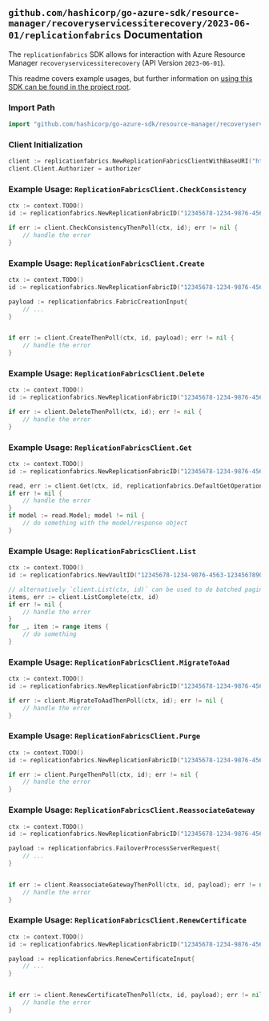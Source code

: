 
## `github.com/hashicorp/go-azure-sdk/resource-manager/recoveryservicessiterecovery/2023-06-01/replicationfabrics` Documentation

The `replicationfabrics` SDK allows for interaction with Azure Resource Manager `recoveryservicessiterecovery` (API Version `2023-06-01`).

This readme covers example usages, but further information on [using this SDK can be found in the project root](https://github.com/hashicorp/go-azure-sdk/tree/main/docs).

### Import Path

```go
import "github.com/hashicorp/go-azure-sdk/resource-manager/recoveryservicessiterecovery/2023-06-01/replicationfabrics"
```


### Client Initialization

```go
client := replicationfabrics.NewReplicationFabricsClientWithBaseURI("https://management.azure.com")
client.Client.Authorizer = authorizer
```


### Example Usage: `ReplicationFabricsClient.CheckConsistency`

```go
ctx := context.TODO()
id := replicationfabrics.NewReplicationFabricID("12345678-1234-9876-4563-123456789012", "example-resource-group", "resourceName", "fabricName")

if err := client.CheckConsistencyThenPoll(ctx, id); err != nil {
	// handle the error
}
```


### Example Usage: `ReplicationFabricsClient.Create`

```go
ctx := context.TODO()
id := replicationfabrics.NewReplicationFabricID("12345678-1234-9876-4563-123456789012", "example-resource-group", "resourceName", "fabricName")

payload := replicationfabrics.FabricCreationInput{
	// ...
}


if err := client.CreateThenPoll(ctx, id, payload); err != nil {
	// handle the error
}
```


### Example Usage: `ReplicationFabricsClient.Delete`

```go
ctx := context.TODO()
id := replicationfabrics.NewReplicationFabricID("12345678-1234-9876-4563-123456789012", "example-resource-group", "resourceName", "fabricName")

if err := client.DeleteThenPoll(ctx, id); err != nil {
	// handle the error
}
```


### Example Usage: `ReplicationFabricsClient.Get`

```go
ctx := context.TODO()
id := replicationfabrics.NewReplicationFabricID("12345678-1234-9876-4563-123456789012", "example-resource-group", "resourceName", "fabricName")

read, err := client.Get(ctx, id, replicationfabrics.DefaultGetOperationOptions())
if err != nil {
	// handle the error
}
if model := read.Model; model != nil {
	// do something with the model/response object
}
```


### Example Usage: `ReplicationFabricsClient.List`

```go
ctx := context.TODO()
id := replicationfabrics.NewVaultID("12345678-1234-9876-4563-123456789012", "example-resource-group", "resourceName")

// alternatively `client.List(ctx, id)` can be used to do batched pagination
items, err := client.ListComplete(ctx, id)
if err != nil {
	// handle the error
}
for _, item := range items {
	// do something
}
```


### Example Usage: `ReplicationFabricsClient.MigrateToAad`

```go
ctx := context.TODO()
id := replicationfabrics.NewReplicationFabricID("12345678-1234-9876-4563-123456789012", "example-resource-group", "resourceName", "fabricName")

if err := client.MigrateToAadThenPoll(ctx, id); err != nil {
	// handle the error
}
```


### Example Usage: `ReplicationFabricsClient.Purge`

```go
ctx := context.TODO()
id := replicationfabrics.NewReplicationFabricID("12345678-1234-9876-4563-123456789012", "example-resource-group", "resourceName", "fabricName")

if err := client.PurgeThenPoll(ctx, id); err != nil {
	// handle the error
}
```


### Example Usage: `ReplicationFabricsClient.ReassociateGateway`

```go
ctx := context.TODO()
id := replicationfabrics.NewReplicationFabricID("12345678-1234-9876-4563-123456789012", "example-resource-group", "resourceName", "fabricName")

payload := replicationfabrics.FailoverProcessServerRequest{
	// ...
}


if err := client.ReassociateGatewayThenPoll(ctx, id, payload); err != nil {
	// handle the error
}
```


### Example Usage: `ReplicationFabricsClient.RenewCertificate`

```go
ctx := context.TODO()
id := replicationfabrics.NewReplicationFabricID("12345678-1234-9876-4563-123456789012", "example-resource-group", "resourceName", "fabricName")

payload := replicationfabrics.RenewCertificateInput{
	// ...
}


if err := client.RenewCertificateThenPoll(ctx, id, payload); err != nil {
	// handle the error
}
```
